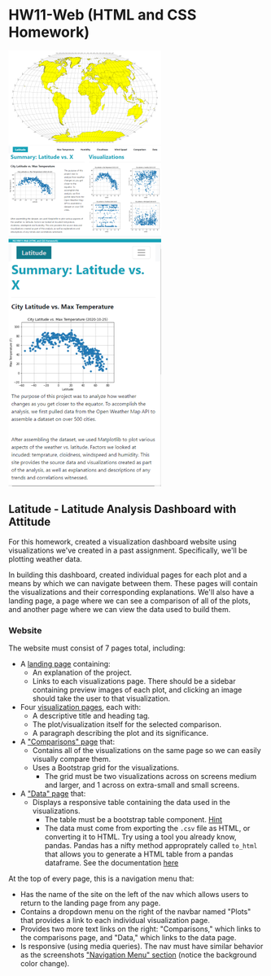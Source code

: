 # HW11-Web (HTML and CSS Homework)

![](/WebVisualizations/Resources/equatorsign.png)   ![   ](/WebVisualizations/Resources/HomepageThumb_Large.PNG)  ![   ](/WebVisualizations/Resources/HomepageThumb_Small.PNG)

## Latitude - Latitude Analysis Dashboard with Attitude

For this homework, created a visualization dashboard website using visualizations we've created in a past assignment. Specifically, we'll be plotting weather data.

In building this dashboard, created individual pages for each plot and a means by which we can navigate between them. These pages will contain the visualizations and their corresponding explanations. We'll also have a landing page, a page where we can see a comparison of all of the plots, and another page where we can view the data used to build them.

### Website

The website must consist of 7 pages total, including:

* A [landing page](HW/Instructions/Images/landingResize.png) containing:
  * An explanation of the project.
  * Links to each visualizations page. There should be a sidebar containing preview images of each plot, and clicking an image should take the user to that visualization.
* Four [visualization pages](HW/Instructions/Images/visualize-lg.png), each with:
  * A descriptive title and heading tag.
  * The plot/visualization itself for the selected comparison.
  * A paragraph describing the plot and its significance.
* A ["Comparisons" page](HW/Instructions/Images/comparison-lg.png) that:
  * Contains all of the visualizations on the same page so we can easily visually compare them.
  * Uses a Bootstrap grid for the visualizations.
    * The grid must be two visualizations across on screens medium and larger, and 1 across on extra-small and small screens.
* A ["Data" page](HW/Instructions/Images/data-lg.png) that:
  * Displays a responsive table containing the data used in the visualizations.
    * The table must be a bootstrap table component. [Hint](https://getbootstrap.com/docs/4.3/content/tables/#responsive-tables)
    * The data must come from exporting the `.csv` file as HTML, or converting it to HTML. Try using a tool you already know, pandas. Pandas has a nifty method approprately called `to_html` that allows you to generate a HTML table from a pandas dataframe. See the documentation [here](https://pandas.pydata.org/pandas-docs/version/0.17.0/generated/pandas.DataFrame.to_html.html)

At the top of every page, this is a navigation menu that:

* Has the name of the site on the left of the nav which allows users to return to the landing page from any page.
* Contains a dropdown menu on the right of the navbar named "Plots" that provides a link to each individual visualization page.
* Provides two more text links on the right: "Comparisons," which links to the comparisons page, and "Data," which links to the data page.
* Is responsive (using media queries). The nav must have similar behavior as the screenshots ["Navigation Menu" section](HW/Instructions/Images/nav-lg.png) (notice the background color change).
